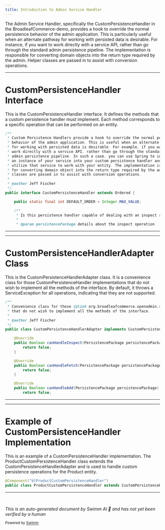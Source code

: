 ```yaml
---
title: Introduction to Admin Service Handler
---
```

The Admin Service Handler, specifically the CustomPersistenceHandler in the BroadleafCommerce-demo, provides a hook to override the normal persistence behavior of the admin application. This is particularly useful when an alternate pathway for working with persisted data is desirable. For instance, if you want to work directly with a service API, rather than go through the standard admin persistence pipeline. The implementation is responsible for converting domain objects into the return type required by the admin. Helper classes are passed in to assist with conversion operations.

<SwmSnippet path="/admin/broadleaf-open-admin-platform/src/main/java/org/broadleafcommerce/openadmin/server/service/handler/CustomPersistenceHandler.java" line="30">

---

# CustomPersistenceHandler Interface

This is the CustomPersistenceHandler interface. It defines the methods that a custom persistence handler must implement. Each method corresponds to a specific operation that can be performed on an entity.

```java
/**
 * Custom Persistence Handlers provide a hook to override the normal persistence
 * behavior of the admin application. This is useful when an alternate pathway
 * for working with persisted data is desirable. For example, if you want to
 * work directly with a service API, rather than go through the standard
 * admin persistence pipeline. In such a case, you can use Spring to inject
 * an instance of your service into your custom persistence handler and
 * utilize that service to work with your entity. The implementation is responsible
 * for converting domain object into the return type required by the admin. Helper
 * classes are passed in to assist with conversion operations.
 *
 * @author Jeff Fischer
 */
public interface CustomPersistenceHandler extends Ordered {

    public static final int DEFAULT_ORDER = Integer.MAX_VALUE;

    /**
     * Is this persistence handler capable of dealing with an inspect request from the admin
     *
     * @param persistencePackage details about the inspect operation
```

---

</SwmSnippet>

<SwmSnippet path="/admin/broadleaf-open-admin-platform/src/main/java/org/broadleafcommerce/openadmin/server/service/handler/CustomPersistenceHandlerAdapter.java" line="41">

---

# CustomPersistenceHandlerAdapter Class

This is the CustomPersistenceHandlerAdapter class. It is a convenience class for those CustomPersistenceHandler implementations that do not wish to implement all the methods of the interface. By default, it throws a ServiceException for all operations, indicating that they are not supported.

```java
/**
 * Convenience class for those {@link org.broadleafcommerce.openadmin.server.service.handler.CustomPersistenceHandler} implementations
 * that do not wish to implement all the methods of the interface.
 *
 * @author Jeff Fischer
 */
public class CustomPersistenceHandlerAdapter implements CustomPersistenceHandler {

    @Override
    public Boolean canHandleInspect(PersistencePackage persistencePackage) {
        return false;
    }

    @Override
    public Boolean canHandleFetch(PersistencePackage persistencePackage) {
        return false;
    }

    @Override
    public Boolean canHandleAdd(PersistencePackage persistencePackage) {
        return false;
```

---

</SwmSnippet>

<SwmSnippet path="/admin/broadleaf-admin-module/src/main/java/org/broadleafcommerce/admin/server/service/handler/ProductCustomPersistenceHandler.java" line="87">

---

# Example of CustomPersistenceHandler Implementation

This is an example of a CustomPersistenceHandler implementation. The ProductCustomPersistenceHandler class extends the CustomPersistenceHandlerAdapter and is used to handle custom persistence operations for the Product entity.

```java
@Component("blProductCustomPersistenceHandler")
public class ProductCustomPersistenceHandler extends CustomPersistenceHandlerAdapter {
```

---

</SwmSnippet>

&nbsp;

*This is an auto-generated document by Swimm AI 🌊 and has not yet been verified by a human*

<SwmMeta version="3.0.0" repo-id="Z2l0aHViJTNBJTNBQnJvYWRsZWFmQ29tbWVyY2UtZGVtbyUzQSUzQWdpbGFkbmF2b3Q=" repo-name="BroadleafCommerce-demo" doc-type="overview"><sup>Powered by [Swimm](/)</sup></SwmMeta>
